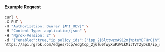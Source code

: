 <!-- Code generated for API Clients. DO NOT EDIT. -->

#### Example Request

```bash
curl \
-X PUT \
-H "Authorization: Bearer {API_KEY}" \
-H "Content-Type: application/json" \
-H "Ngrok-Version: 2" \
-d '{"enabled":true,"ip_policy_ids":["ipp_2j6lttwzxA912mjWpteYEFHrCIh"]}' \
https://api.ngrok.com/edges/tcp/edgtcp_2j6lu0fwyXuPzWLkMicTVTZyDsU/ip_restriction
```
